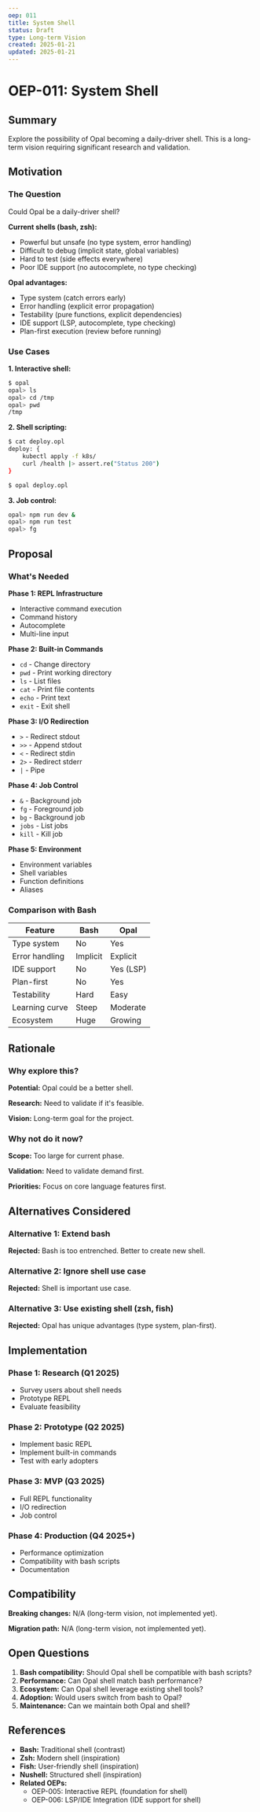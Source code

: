 ```yaml
---
oep: 011
title: System Shell
status: Draft
type: Long-term Vision
created: 2025-01-21
updated: 2025-01-21
---
```


# OEP-011: System Shell

## Summary

Explore the possibility of Opal becoming a daily-driver shell. This is a long-term vision requiring significant research and validation.

## Motivation

### The Question

Could Opal be a daily-driver shell?

**Current shells (bash, zsh):**
- Powerful but unsafe (no type system, error handling)
- Difficult to debug (implicit state, global variables)
- Hard to test (side effects everywhere)
- Poor IDE support (no autocomplete, no type checking)

**Opal advantages:**
- Type system (catch errors early)
- Error handling (explicit error propagation)
- Testability (pure functions, explicit dependencies)
- IDE support (LSP, autocomplete, type checking)
- Plan-first execution (review before running)

### Use Cases

**1. Interactive shell:**
```bash
$ opal
opal> ls
opal> cd /tmp
opal> pwd
/tmp
```

**2. Shell scripting:**
```bash
$ cat deploy.opl
deploy: {
    kubectl apply -f k8s/
    curl /health |> assert.re("Status 200")
}

$ opal deploy.opl
```

**3. Job control:**
```bash
opal> npm run dev &
opal> npm run test
opal> fg
```

## Proposal

### What's Needed

**Phase 1: REPL Infrastructure**
- Interactive command execution
- Command history
- Autocomplete
- Multi-line input

**Phase 2: Built-in Commands**
- `cd` - Change directory
- `pwd` - Print working directory
- `ls` - List files
- `cat` - Print file contents
- `echo` - Print text
- `exit` - Exit shell

**Phase 3: I/O Redirection**
- `>` - Redirect stdout
- `>>` - Append stdout
- `<` - Redirect stdin
- `2>` - Redirect stderr
- `|` - Pipe

**Phase 4: Job Control**
- `&` - Background job
- `fg` - Foreground job
- `bg` - Background job
- `jobs` - List jobs
- `kill` - Kill job

**Phase 5: Environment**
- Environment variables
- Shell variables
- Function definitions
- Aliases

### Comparison with Bash

| Feature | Bash | Opal |
|---------|------|------|
| Type system | No | Yes |
| Error handling | Implicit | Explicit |
| IDE support | No | Yes (LSP) |
| Plan-first | No | Yes |
| Testability | Hard | Easy |
| Learning curve | Steep | Moderate |
| Ecosystem | Huge | Growing |

## Rationale

### Why explore this?

**Potential:** Opal could be a better shell.

**Research:** Need to validate if it's feasible.

**Vision:** Long-term goal for the project.

### Why not do it now?

**Scope:** Too large for current phase.

**Validation:** Need to validate demand first.

**Priorities:** Focus on core language features first.

## Alternatives Considered

### Alternative 1: Extend bash

**Rejected:** Bash is too entrenched. Better to create new shell.

### Alternative 2: Ignore shell use case

**Rejected:** Shell is important use case.

### Alternative 3: Use existing shell (zsh, fish)

**Rejected:** Opal has unique advantages (type system, plan-first).

## Implementation

### Phase 1: Research (Q1 2025)
- Survey users about shell needs
- Prototype REPL
- Evaluate feasibility

### Phase 2: Prototype (Q2 2025)
- Implement basic REPL
- Implement built-in commands
- Test with early adopters

### Phase 3: MVP (Q3 2025)
- Full REPL functionality
- I/O redirection
- Job control

### Phase 4: Production (Q4 2025+)
- Performance optimization
- Compatibility with bash scripts
- Documentation

## Compatibility

**Breaking changes:** N/A (long-term vision, not implemented yet).

**Migration path:** N/A (long-term vision, not implemented yet).

## Open Questions

1. **Bash compatibility:** Should Opal shell be compatible with bash scripts?
2. **Performance:** Can Opal shell match bash performance?
3. **Ecosystem:** Can Opal shell leverage existing shell tools?
4. **Adoption:** Would users switch from bash to Opal?
5. **Maintenance:** Can we maintain both Opal and shell?

## References

- **Bash:** Traditional shell (contrast)
- **Zsh:** Modern shell (inspiration)
- **Fish:** User-friendly shell (inspiration)
- **Nushell:** Structured shell (inspiration)
- **Related OEPs:**
  - OEP-005: Interactive REPL (foundation for shell)
  - OEP-006: LSP/IDE Integration (IDE support for shell)
